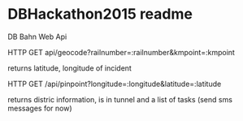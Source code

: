 # DBHackathon2015 readme

DB Bahn Web Api

HTTP GET api/geocode?railnumber=:railnumber&kmpoint=:kmpoint

returns latitude, longitude of incident

HTTP GET /api/pinpoint?longitude=:longitude&latitude=:latitude

returns distric information, is in tunnel and a list of tasks (send sms messages for now)

